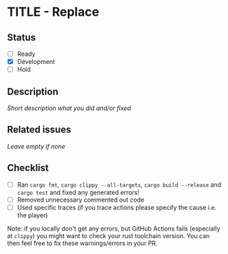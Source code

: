 # TITLE - Replace

## Status

- [ ] Ready
- [x] Development
- [ ] Hold

## Description

_Short description what you did and/or fixed_

## Related issues

_Leave empty if none_

## Checklist

- [ ] Ran `cargo fmt`, `cargo clippy --all-targets`, `cargo build --release` and `cargo test` and fixed any generated errors!
- [ ] Removed unnecessary commented out code
- [ ] Used specific traces (if you trace actions please specify the cause i.e. the player)

Note: if you locally don't get any errors, but GitHub Actions fails (especially at `clippy`) you might want to check your rust toolchain version. You can then feel free to fix these warnings/errors in your PR.
